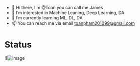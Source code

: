 - 👋 Hi there, I’m @Toan you can call me James  
- 👀 I’m interested in Machine Leaning, Deep Learning, DA 
- 🌱 I’m currently learning ML, DL, DA 
- 📫 You can reach me via email toanpham201099@gmail.com 
# Status 
![![image](https://camo.githubusercontent.com/8a68b7df84585835f697419fffd49fee52d0718024f2dfb91ce3318459401165/68747470733a2f2f6769746875622d726561646d652d73747265616b2d73746174732e6865726f6b756170702e636f6d2f3f757365723d766e6b38303731267468656d653d6769746875622d6461726b2d626c756526646174655f666f726d61743d4d2532306a25354225324325323059253544)

